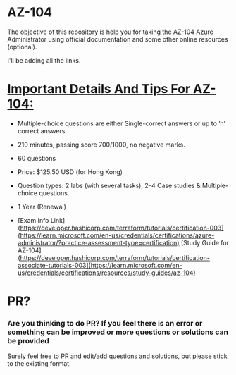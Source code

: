# AZ-104
The objective of this repository is help you for taking the AZ-104 Azure Administrator using official documentation and some other online resources (optional).

I'll be adding all the links.

# [Important Details And Tips For AZ-104:](https://k21academy.com/microsoft-azure/admin/microsoft-azure-administrator-certification/#:~:text=Important%20Details%20And%20Tips%20For,to%20%27n%27%20correct%20answers.)

- Multiple-choice questions are either Single-correct answers or up to ’n’ correct answers.
- 210 minutes, passing score 700/1000, no negative marks.
- 60 questions
- Price: $125.50 USD (for Hong Kong)
- Question types: 2 labs (with several tasks), 2–4 Case studies & Multiple-choice questions.
- 1 Year (Renewal)


- [Exam Info Link](https://developer.hashicorp.com/terraform/tutorials/certification-003](https://learn.microsoft.com/en-us/credentials/certifications/azure-administrator/?practice-assessment-type=certification)
[Study Guide for AZ-104](https://developer.hashicorp.com/terraform/tutorials/certification-associate-tutorials-003](https://learn.microsoft.com/en-us/credentials/certifications/resources/study-guides/az-104)


# PR?
### Are you thinking to do PR? If you feel there is an error or something can be improved or more questions or solutions can be provided
Surely feel free to PR and edit/add questions and solutions, but please stick to the existing format.
